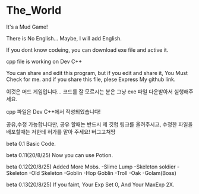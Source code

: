 # The_World
It's a Mud Game!

There is No English...
Maybe, I will add English.

If you dont know codeing, you can download exe file and active it.

cpp file is working on Dev C++

You can share and edit this program,
but if you edit and share it, You Must Check for me.
and if you share this file,
plese Express My github link.

이것은 머드 게임입니다...
코드를 잘 모르시는 분은 그냥 exe 파일 다운받아서 실행해주세요.

cpp 파일은 Dev C++에서 작성되었습니다!

공유,수정 가능합니다만,
공유 할때는 반드시 제 깃헙 링크를 올려주시고,
수정한 파일을 배포할때는 저한테 허가를 맡아 주세요!
버그고쳐땅

beta 0.1
Basic Code.

beta 0.11(20/8/25)
Now you can use Potion.

beta 0.12(20/8/25)
Added More Mobs.
-Slime Lump
-Skeleton soldier
-Skeleton
-Old Skeleton
-Goblin
-Hop Goblin
-Troll
-Oak
-Golam(Boss)

beta 0.13(20/8/25)
If you faint, Your Exp Set 0, And Your MaxExp 2X.
